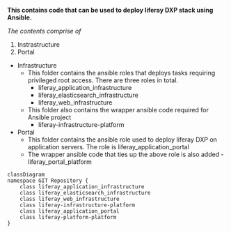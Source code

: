 **This contains code that can be used to deploy liferay DXP stack using Ansible.**

*The contents comprise of*

1. Instrastructure
1. Portal

- Infrastructure
   - This folder contains the ansible roles that deploys tasks requiring privileged root access. There are three roles in total.
      - liferay_application_infrastructure
      - liferay_elasticsearch_infrastructure
      - liferay_web_infrastructure
  - This folder also contains the wrapper ansible code required for Ansible project
      - liferay-infrastructure-platform
- Portal
    -  This folder contains the ansible role used to deploy liferay DXP on application servers. The role is liferay_application_portal
    -  The wrapper ansible code that ties up the above role is also added
      - liferay_portal_platform


```mermaid
classDiagram
namespace GIT Repository {
    class liferay_application_infrastructure
	class liferay_elasticsearch_infrastructure
	class liferay_web_infrastructure
	class liferay-infrastructure-platform
	class liferay_application_portal
	class liferay-platform-platform
}
```
